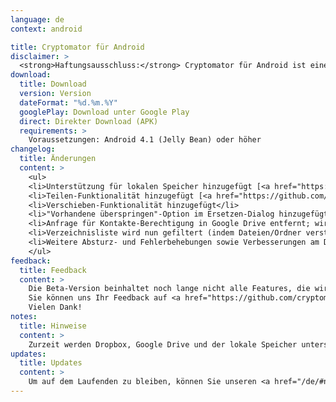 ```yaml
---
language: de
context: android

title: Cryptomator für Android
disclaimer: >
  <strong>Haftungsausschluss:</strong> Cryptomator für Android ist eine Beta-Software. Durch das Herunterladen von Cryptomator, stimmen Sie zu, Cryptomator nur für Testzwecke mit wiederherstellbaren Daten zu verwenden. Die Entwickler von Cryptomator haften nicht für Verluste oder Schäden an Ihren Daten.
download:
  title: Download
  version: Version
  dateFormat: "%d.%m.%Y"
  googlePlay: Download unter Google Play
  direct: Direkter Download (APK)
  requirements: >
    Voraussetzungen: Android 4.1 (Jelly Bean) oder höher
changelog:
  title: Änderungen
  content: >
    <ul>
    <li>Unterstützung für lokalen Speicher hinzugefügt [<a href="https://github.com/cryptomator/cryptomator-android/issues/4" target="_blank">#4</a>]</li>
    <li>Teilen-Funktionalität hinzugefügt [<a href="https://github.com/cryptomator/cryptomator-android/issues/25" target="_blank">#25</a>]</li>
    <li>Verschieben-Funktionalität hinzugefügt</li>
    <li>"Vorhandene überspringen"-Option im Ersetzen-Dialog hinzugefügt</li>
    <li>Anfrage für Kontakte-Berechtigung in Google Drive entfernt; wir haben niemals Ihre Kontakt-Daten verwertet und technisch gesehen war es nicht mal eine Kontakte-Berechtigung, entschuldigen Sie die Verwirrung [<a href="https://github.com/cryptomator/cryptomator-android/issues/26" target="_blank">#26</a>]</li>
    <li>Verzeichnisliste wird nun gefiltert (indem Dateien/Ordner versteckt werden, die u.a. mit "." beginnen) [<a href="https://github.com/cryptomator/cryptomator-android/issues/28" target="_blank">#28</a>]</li>
    <li>Weitere Absturz- und Fehlerbehebungen sowie Verbesserungen am Design [<a href="https://github.com/cryptomator/cryptomator-android/issues/31" target="_blank">#31</a> und andere]</li>
    </ul>
feedback:
  title: Feedback
  content: >
    Die Beta-Version beinhaltet noch lange nicht alle Features, die wir für die finale Version vorgesehen haben, und hat uns bekannte Bugs, aber wir sind trotzdem offen für Vorschläge und natürlich Fehlerberichte.<br/>
    Sie können uns Ihr Feedback auf <a href="https://github.com/cryptomator/cryptomator-android" target="_blank">GitHub</a> mitteilen. Bitte lesen Sie unsere <a href="https://github.com/cryptomator/cryptomator-android/blob/master/CONTRIBUTING.md" target="_blank">Contribution Guidelines</a> sorgfältig durch. :cat:<br/>
    Vielen Dank!
notes:
  title: Hinweise
  content: >
    Zurzeit werden Dropbox, Google Drive und der lokale Speicher unterstützt. Die Unterstützung von OneDrive und WebDAV sind für die nächste Version 0.5.0 vorgesehen.
updates:
  title: Updates
  content: >
    Um auf dem Laufenden zu bleiben, können Sie unseren <a href="/de/#newsletter">Newsletter</a> abonnieren oder diese Seite gelegentlich besuchen.
---
```

